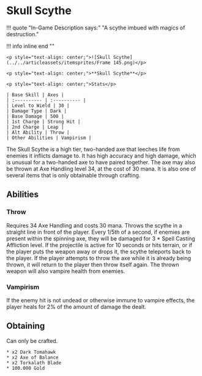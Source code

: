 # Skull Scythe

!!! quote "In-Game Description says:"
    "A scythe imbued with magics of destruction."

!!! info inline end ""

    <p style="text-align: center;">![Skull Scythe](../../articleassets/itemsprites/Frame 145.png)</p>

    <p style="text-align: center;">**Skull Scythe**</p>

    <p style="text-align: center;">Stats</p>

    | Base Skill | Axes |
    | :---------- | :---------- |
    | Level to Wield | 30 |
    | Damage Type | Dark |
    | Base Damage | 500 |
    | 1st Charge | Strong Hit |
    | 2nd Charge | Leap |
    | Alt Ability | Throw |
    | Other Abilities | Vampirism |

The Skull Scythe is a high tier, two-handed axe that leeches life from enemies it inflicts damage to. It has high accuracy and high damage, which is unusual for a two-handed axe to have paired together. The axe may also be thrown at Axe Handling level 34, at the cost of 30 mana. It is also one of several items that is only obtainable through crafting.

## Abilities

### Throw

Requires 34 Axe Handling and costs 30 mana. Throws the scythe in a straight line in front of the player. Every 1/5th of a second, if enemies are present within the spinning axe, they will be damaged for 3 * Spell Casting Affliction level. If the projectile is active for 10 seconds or hits terrain, or if the player puts the weapon away or drops it, the scythe teleports back to the player. If the player attempts to throw the axe while it is already being thrown, it will return to the player then throw itself again. The thrown weapon will also vampire health from enemies.

### Vampirism

If the enemy hit is not undead or otherwise immune to vampire effects, the player heals for 2% of the amount of damage the dealt.

## Obtaining

Can only be crafted.

    * x2 Dark Tomahawk
    * x2 Axe of Balance
    * x2 Torkalath Blade
    * 100.000 Gold
